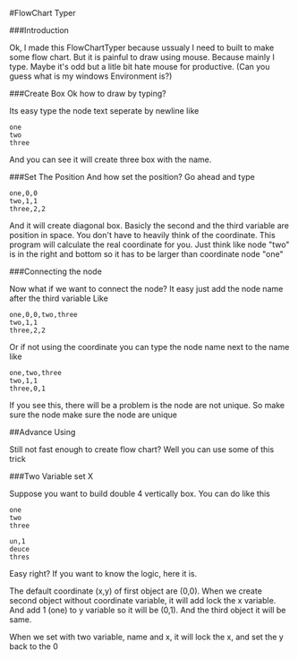 #FlowChart Typer

###Introduction

Ok, I made this FlowChartTyper because ussualy I need to built to make some 
flow chart. But it is painful to draw using mouse. Because mainly I type. 
Maybe it's odd but a litle bit hate mouse for productive. (Can you guess 
what is my windows Environment is?)

###Create Box
Ok how to draw by typing?

Its easy type the node text seperate by newline like

    one
    two
    three

And you can see it will create three box with the name.

###Set The Position
And how set the position? Go ahead and type

    one,0,0
    two,1,1
    three,2,2

And it will create diagonal box. Basicly the second and the third variable
are position in space. You don't have to heavily think of the coordinate. 
This program will calculate the real coordinate for you. Just think like node
"two" is in the right and bottom so it has to be larger than coordinate node
"one"

###Connecting the node

Now what if we want to connect the node? It easy just add the node name after the
third variable Like

    one,0,0,two,three
    two,1,1
    three,2,2

Or if not using the coordinate you can type the node name next to the name like

    one,two,three
    two,1,1
    three,0,1

If you see this, there will be a problem is the node are not unique. So make sure
the node make sure the node are unique

##Advance Using

Still not fast enough to create flow chart? Well you can use some of this trick

###Two Variable set X

Suppose you want to build double 4 vertically box. You can do like this

    one
    two
    three

    un,1
    deuce
    thres

Easy right? If you want to know the logic, here it is.

The default coordinate (x,y) of first object are (0,0). When we create second 
object without coordinate variable, it will add lock the x variable. And add 
1 (one) to y variable so it will be (0,1). And the third object it will be same.

When we set with two variable, name and x, it will lock the x, and set the y
back to the 0

 






